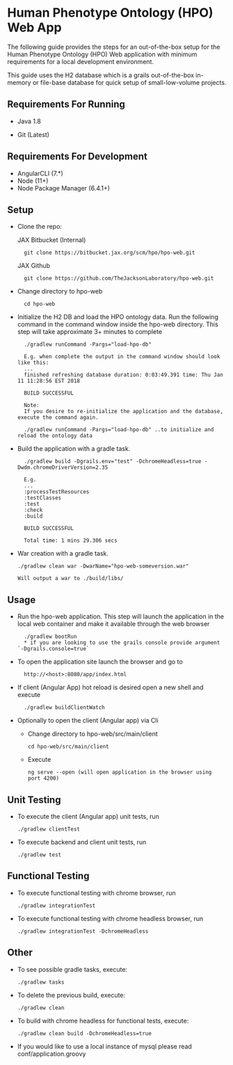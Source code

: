 # Human Phenotype Ontology (HPO) Web App

The following guide provides the steps for an out-of-the-box setup for the Human Phenotype Ontology (HPO) Web application with minimum requirements for a local development environment. 
                    
This guide uses the H2 database which is a grails out-of-the-box in-memory or file-base database for quick setup of small-low-volume projects.  
                    

## Requirements For Running

+ Java 1.8
* Git (Latest)

## Requirements For Development

+ AngularCLI (7.*) 
+ Node (11+)
+ Node Package Manager (6.4.1+)

## Setup

+ Clone the repo:

  JAX Bitbucket (Internal)

        git clone https://bitbucket.jax.org/scm/hpo/hpo-web.git
        
  JAX Github 
        
        git clone https://github.com/TheJacksonLaboratory/hpo-web.git
        
+ Change directory to hpo-web

        cd hpo-web

+ Initialize the H2 DB and load the HPO ontology data. Run the following command in the command window inside the hpo-web directory. This step will take approximate 3+ minutes to complete
         
        ./gradlew runCommand -Pargs="load-hpo-db"
        
        E.g. when complete the output in the command window should look like this:
        ...
        finished refreshing database duration: 0:03:49.391 time: Thu Jan 11 11:28:56 EST 2018
         
        BUILD SUCCESSFUL
        
        Note:
        If you desire to re-initialize the application and the database, execute the command again.
        
        ./gradlew runCommand -Pargs="load-hpo-db" ..to initialize and reload the ontology data
        

+ Build the application with a gradle task.

        ./gradlew build -Dgrails.env="test" -DchromeHeadless=true -Dwdm.chromeDriverVersion=2.35
        
        E.g.
        ...
        :processTestResources
        :testClasses
        :test
        :check
        :build
         
        BUILD SUCCESSFUL
         
        Total time: 1 mins 29.306 secs

  
+ War creation with a gradle task.

      ./gradlew clean war -DwarName="hpo-web-someversion.war"
       
      Will output a war to ./build/libs/

## Usage

+ Run the hpo-web application. This step will launch the application in the local web container and make it available through the web browser

        ./gradlew bootRun
        * if you are looking to use the grails console provide argument `-Dgrails.console=true`

+ To open the application site launch the browser and go to
 
        http://<host>:8080/app/index.html

+ If client (Angular App) hot reload is desired open a new shell and execute

        ./gradlew buildClientWatch

+ Optionally to open the client (Angular app) via Cli

  * Change directory to hpo-web/src/main/client
  
        cd hpo-web/src/main/client  
  * Execute
  
        ng serve --open (will open application in the browser using port 4200)
  
## Unit Testing

+ To execute the client (Angular app) unit tests, run
  
      ./gradlew clientTest

+ To execute backend and client unit tests, run
  
      ./gradlew test
      
## Functional Testing

+ To execute functional testing with chrome browser, run
  
      ./gradlew integrationTest

+ To execute functional testing with chrome headless browser, run
  
      ./gradlew integrationTest -DchromeHeadless
    
## Other
+ To see possible gradle tasks, execute:
  
      ./gradlew tasks
      
+ To delete the previous build, execute:

      ./gradlew clean
      

+ To build with chrome headless for functional tests, execute:

      ./gradlew clean build -DchromeHeadless=true

+ If you would like to use a local instance of mysql please read conf/application.groovy
